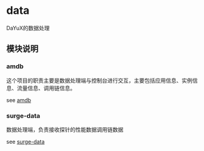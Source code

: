 # data

DaYuX的数据处理


## 模块说明

### amdb
这个项目的职责主要是数据处理端与控制台进行交互，主要包括应用信息、实例信息、流量信息、调用链信息。

see [amdb](https://github.com/shulieTech/DaYuX/blob/main/data/README.md)

### surge-data
数据处理端，负责接收探针的性能数据调用链数据

see [surge-data](https://github.com/shulieTech/DaYuX/blob/main/data/surge-data/README.md)
